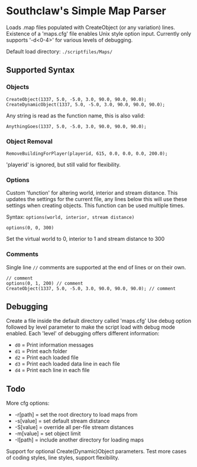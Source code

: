 # Southclaw's Simple Map Parser

Loads .map files populated with CreateObject (or any variation) lines.
Existence of a 'maps.cfg' file enables Unix style option input.
Currently only supports '-d<0-4>' for various levels of debugging.

Default load directory: ```./scriptfiles/Maps/```


## Supported Syntax

### Objects

```CreateObject(1337, 5.0, -5.0, 3.0, 90.0, 90.0, 90.0);```
```CreateDynamicObject(1337, 5.0, -5.0, 3.0, 90.0, 90.0, 90.0);```

Any string is read as the function name, this is also valid:

```AnythingGoes(1337, 5.0, -5.0, 3.0, 90.0, 90.0, 90.0);```

### Object Removal

```RemoveBuildingForPlayer(playerid, 615, 0.0, 0.0, 0.0, 200.0);```

'playerid' is ignored, but still valid for flexibility.

### Options

Custom 'function' for altering world, interior and stream distance.
This updates the settings for the current file, any lines below this will use
these settings when creating objects. This function can be used multiple times.

Syntax: ```options(world, interior, stream distance)```

```options(0, 0, 300)```

Set the virtual world to 0, interior to 1 and stream distance to 300


### Comments

Single line ```//``` comments are supported at the end of lines or on their own.

    // comment
    options(0, 1, 200) // comment
    CreateObject(1337, 5.0, -5.0, 3.0, 90.0, 90.0, 90.0); // comment



## Debugging

Create a file inside the default directory called 'maps.cfg'
Use debug option followed by level parameter to make the script load with debug
mode enabled. Each 'level' of debugging offers different information:

* ```d0``` = Print information messages
* ```d1``` = Print each folder
* ```d2``` = Print each loaded file
* ```d3``` = Print each loaded data line in each file
* ```d4``` = Print each line in each file


## Todo

More cfg options:

* -r[path] = set the root directory to load maps from
* -s[value] = set default stream distance
* -S[value] = override all per-file stream distances
* -m[value] = set object limit
* -I[path] = include another directory for loading maps

Support for optional Create(Dynamic)Object parameters.
Test more cases of coding styles, line styles, support flexibility.
